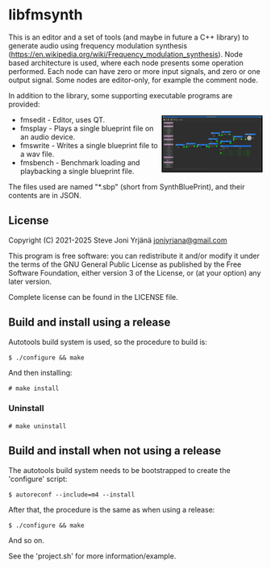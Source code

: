 # libfmsynth
This is an editor and a set of tools (and maybe in future a C++ library) to generate audio using frequency modulation synthesis (https://en.wikipedia.org/wiki/Frequency_modulation_synthesis). Node based architecture is used, where each node presents some operation performed. Each node can have zero or more input signals, and zero or one output signal. Some nodes are editor-only, for example the comment node.

In addition to the library, some supporting executable programs are provided:
* fmsedit  - Editor, uses QT. <img align="right" src="images/screenshot1.png" width="200px">
* fmsplay  - Plays a single blueprint file on an audio device.
* fmswrite - Writes a single blueprint file to a wav file.
* fmsbench - Benchmark loading and playbacking a single blueprint file.

The files used are named "*.sbp" (short from SynthBluePrint), and their contents are in JSON.


## License
Copyright (C) 2021-2025  Steve Joni Yrjänä <joniyrjana@gmail.com>

This program is free software: you can redistribute it and/or modify
it under the terms of the GNU General Public License as published by
the Free Software Foundation, either version 3 of the License, or
(at your option) any later version.

Complete license can be found in the LICENSE file.


## Build and install using a release
Autotools build system is used, so the procedure to build is:
```
$ ./configure && make
```
And then installing:
```
# make install
```
### Uninstall
```
# make uninstall
```


## Build and install when not using a release
The autotools build system needs to be bootstrapped to create the 'configure' script:
```
$ autoreconf --include=m4 --install
```
After that, the procedure is the same as when using a release:
```
$ ./configure && make
```
And so on.

See the 'project.sh' for more information/example.
